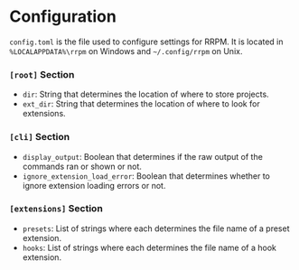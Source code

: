 ---
---

# Configuration

`config.toml` is the file used to configure settings for RRPM. It is located in `%LOCALAPPDATA%\rrpm` on Windows and `~/.config/rrpm` on Unix.

### `[root]` Section

* `dir`: String that determines the location of where to store projects.
* `ext_dir`: String that determines the location of where to look for extensions.

### `[cli]` Section

* `display_output`: Boolean that determines if the raw output of the commands ran or shown or not.
* `ignore_extension_load_error`: Boolean that determines whether to ignore extension loading errors or not.

### `[extensions]` Section

* `presets`: List of strings where each determines the file name of a preset extension.
* `hooks`: List of strings where each determines the file name of a hook extension.